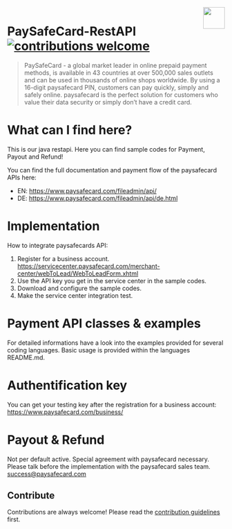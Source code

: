 <img src="https://upload.wikimedia.org/wikipedia/commons/9/9b/Paysafecard_logo.svg" height="50px" align="right" />

# PaySafeCard-RestAPI [![contributions welcome](https://img.shields.io/badge/contributions-welcome-brightgreen.svg?style=flat)](https://github.com/paysafecard/paysafecard-rest_api-JAVA/issues)

> PaySafeCard - a global market leader in online prepaid payment methods, is available in 43 countries at over 500,000 sales outlets and can be used in thousands of online shops worldwide. By using a 16-digit paysafecard PIN, customers can pay quickly, simply and safely online. paysafecard is the perfect solution for customers who value their data security or simply don’t have a credit card.

# What can I find here?
This is our java restapi. Here you can find sample codes for Payment, Payout and Refund!

You can find the full documentation and payment flow of the paysafecard APIs here:
- EN: https://www.paysafecard.com/fileadmin/api/
- DE: https://www.paysafecard.com/fileadmin/api/de.html

# Implementation
How to integrate paysafecards API:
1. Register for a business account. https://servicecenter.paysafecard.com/merchant-center/webToLead/WebToLeadForm.xhtml
2. Use the API key you get in the service center in the sample codes. 
3. Download and configure the sample codes.
4. Make the service center integration test.

# Payment API classes & examples
For detailed informations have a look into the examples provided for several coding languages. 
Basic usage is provided within the languages README.md.

# Authentification key
You can get your testing key after the registration for a business account:
https://www.paysafecard.com/business/

# Payout & Refund
Not per default active. Special agreement with paysafecard necessary. 
Please talk before the implementation with the paysafecard sales team. success@paysafecard.com

## Contribute

Contributions are always welcome!
Please read the [contribution guidelines](../../graphs/contributors) first.
